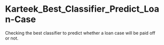 # Karteek_Best_Classifier_Predict_Loan-Case
Checking the best classifier to predict whether a loan case will be paid off or not.
